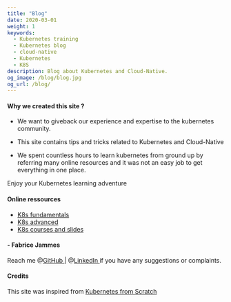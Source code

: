 ```yaml
---
title: "Blog"
date: 2020-03-01
weight: 1
keywords:
  - Kubernetes training
  - Kubernetes blog
  - cloud-native
  - Kubernetes
  - K8S
description: Blog about Kubernetes and Cloud-Native.
og_image: /blog/blog.jpg
og_url: /blog/
---
```


#### Why we created this site ?

- We want to giveback our experience and expertise to the kubernetes community.

- This site contains tips and tricks related to Kubernetes and Cloud-Native

- We spent countless hours to learn kubernetes from ground up by referring many online resources  and it was not an easy job to get everything in one place.

Enjoy your Kubernetes learning adventure <i class="fas fa-heart"></i>

#### Online ressources

- [K8s fundamentals](https://github.com/k8s-school/k8s-school)
- [K8s advanced](https://github.com/k8s-school/k8s-advanced)
- [K8s courses and slides](https://k8s-school.fr/pdf)

#### - Fabrice Jammes 
Reach me @[GitHub <i class='fab fa-github'></i>](https://github.com/fjammes) |
@[LinkedIn <i class='fab fa-fw fa-linkedin'></i>](https://www.linkedin.com/in/fabrice-jammes-5b29b042/)
if you have any suggestions or complaints.

#### Credits

This site was inspired from [Kubernetes from Scratch](https://ansilh.com)
